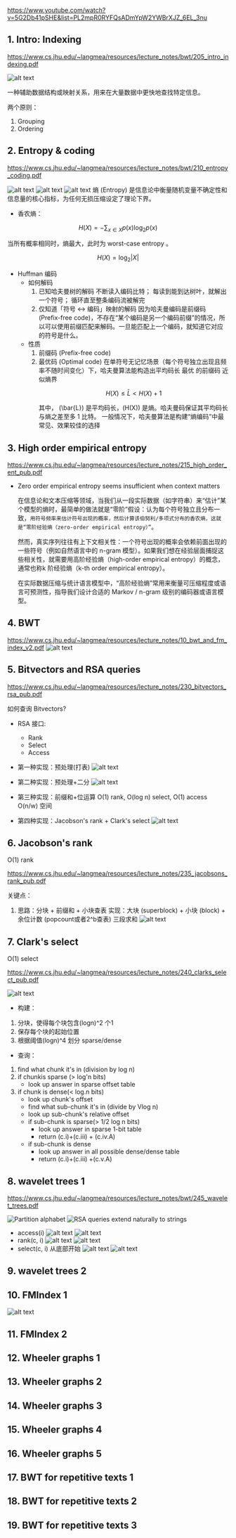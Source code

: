 https://www.youtube.com/watch?v=5G2Db41pSHE&list=PL2mpR0RYFQsADmYpW2YWBrXJZ_6EL_3nu

## 1. Intro: Indexing

https://www.cs.jhu.edu/~langmea/resources/lecture_notes/bwt/205_intro_indexing.pdf

![alt text](image.png)

一种辅助数据结构或映射关系，用来在大量数据中更快地查找特定信息。

两个原则：

1. Grouping
2. Ordering

## 2. Entropy & coding

https://www.cs.jhu.edu/~langmea/resources/lecture_notes/bwt/210_entropy_coding.pdf

![alt text](image-1.png)
![alt text](image-2.png)
![alt text](image-3.png)
熵 (Entropy) 是信息论中衡量随机变量不确定性和信息量的核心指标，为任何无损压缩设定了理论下界。

- 香农熵：

```math
H(X) = -\sum_{x \in X} p(x) \log_2 p(x)
```

当所有概率相同时，熵最大，此时为 worst-case entropy 。

```math
H(X) = \log_2 |X|
```

- Huffman 编码
  - 如何解码
    1. 已知哈夫曼树的解码
       不断读入编码比特；
       每读到能到达树叶，就解出一个符号；
       循环直至整条编码流被解完
    2. 仅知道「符号 ↔ 编码」映射的解码
       因为哈夫曼编码是前缀码 (Prefix-free code)，不存在“某个编码是另一个编码前缀”的情况，所以可以使用前缀匹配来解码。一旦能匹配上一个编码，就知道它对应的符号是什么。
  - 性质
    1. 前缀码 (Prefix-free code)
    2. 最优码 (Optimal code)
       在单符号无记忆场景（每个符号独立出现且频率不随时间变化）下，哈夫曼算法能构造出平均码长 最优 的前缀码
       近似熵界
       ```math
         H(X) \leq \bar{L} < H(X) + 1
       ```
       其中， \(\bar{L}\) 是平均码长，\(H(X)\) 是熵。哈夫曼码保证其平均码长与熵之差至多 1 比特。
       一般情况下，哈夫曼算法是构建“熵编码”中最常见、效果较佳的选择

## 3. High order empirical entropy

https://www.cs.jhu.edu/~langmea/resources/lecture_notes/215_high_order_ent_pub.pdf

- Zero order empirical entropy seems insufficient when context matters

  在信息论和文本压缩等领域，当我们从一段实际数据（如字符串）来“估计”某个模型的熵时，最简单的做法就是“零阶”假设：认为每个符号独立且分布一致，`用符号频率来估计符号出现的概率，然后计算该伯努利/多项式分布的香农熵，这就是“零阶经验熵（zero-order empirical entropy）”`。

  然而，真实序列往往有上下文相关性：一个符号出现的概率会依赖前面出现的一些符号（例如自然语言中的 n-gram 模型）。如果我们想在经验层面捕捉这些相关性，就需要用高阶经验熵（high-order empirical entropy）的概念，通常也称k 阶经验熵（k-th order empirical entropy）。

  在实际数据压缩与统计语言模型中，“高阶经验熵”常用来衡量可压缩程度或语言可预测性，指导我们设计合适的 Markov / n-gram 级别的编码器或语言模型。

## 4. BWT

https://www.cs.jhu.edu/~langmea/resources/lecture_notes/10_bwt_and_fm_index_v2.pdf
![alt text](image-4.png)

## 5. Bitvectors and RSA queries

https://www.cs.jhu.edu/~langmea/resources/lecture_notes/230_bitvectors_rsa_pub.pdf

如何查询 Bitvectors?

- RSA 接口:

  - Rank
  - Select
  - Access

- 第一种实现：预处理(打表)
  ![alt text](image-6.png)
- 第二种实现：预处理+二分
  ![alt text](image-7.png)
- 第三种实现：前缀和+位运算
  O(1) rank, O(log n) select, O(1) access
  O(n/w) 空间
- 第四种实现：Jacobson's rank + Clark's select
  ![alt text](image-9.png)

## 6. Jacobson's rank

O(1) rank

https://www.cs.jhu.edu/~langmea/resources/lecture_notes/235_jacobsons_rank_pub.pdf

关键点：

1. 思路：分块 + 前缀和 + 小块查表
   实现：大块 (superblock) + 小块 (block) + 余位计数 (popcount或者2^b查表) 三段求和
   ![alt text](image-8.png)

## 7. Clark's select

O(1) select

https://www.cs.jhu.edu/~langmea/resources/lecture_notes/240_clarks_select_pub.pdf

![alt text](image-10.png)

- 构建：

1. 分块，使得每个块包含(logn)^2 个1
2. 保存每个块的起始位置
3. 根据阈值(logn)^4 划分 sparse/dense

- 查询：

1. find what chunk it's in (division by log n)
2. if chunkis sparse (> log'n bits)
   - look up answer in sparse offset table
3. if chunk is dense(< log.n bits)
   - look up chunk's offset
   - find what sub-chunk it's in (divide by Vlog n)
   - look up sub-chunk's relative offset
   - if sub-chunk is sparse(> 1/2 log n bits)
     - look up answer in sparse 1-bit table
     - return (c.i)+(c.iii) + (c.iv.A)
   - if sub-chunk is dense
     - look up answer in all possible dense/dense table
     - return (c.i)+(c.iii) +(c.v.A)

## 8. wavelet trees 1

https://www.cs.jhu.edu/~langmea/resources/lecture_notes/bwt/245_wavelet_trees.pdf

![Partition alphabet](image-11.png)
![RSA queries extend naturally to strings](image-12.png)

- access(i)
  ![alt text](image-13.png)
  ![alt text](image-16.png)
- rank(c, i)
  ![alt text](image-14.png)
  ![alt text](image-15.png)
- select(c, i)
  从底部开始
  ![alt text](image-18.png)
  ![alt text](image-17.png)

## 9. wavelet trees 2

## 10. FMIndex 1

![alt text](image-5.png)

## 11. FMIndex 2

## 12. Wheeler graphs 1

## 13. Wheeler graphs 2

## 14. Wheeler graphs 3

## 15. Wheeler graphs 4

## 16. Wheeler graphs 5

## 17. BWT for repetitive texts 1

## 18. BWT for repetitive texts 2

## 19. BWT for repetitive texts 3
